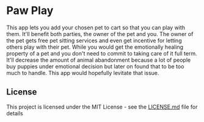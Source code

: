 # Paw Play 

This app lets you add your chosen pet to cart so that you can play with them. It'll benefit both parties, the owner of the pet and you. The owner of the pet gets free pet sitting services and even get incentive for letting others play with their pet. While you would get the emotionally healing property of a pet and you don't need to commit to taking care of it full term. It'll decrease the amount of animal abandonment because a lot of people buy puppies under emotional decision but later on found that to be too much to handle. This app would hopefully levitate that issue. 

## License

This project is licensed under the MIT License - see the [LICENSE.md](LICENSE.md) file for details

